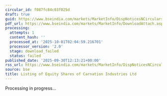 ```yaml
---
circular_id: f087fc84c03f025d
draft: true
guid: https://www.bseindia.com/markets/MarketInfo/DispNoticesNCirculars.aspx?Noticeid={92C8972E-AC23-44A3-B97A-299B5608FD75}&noticeno=20250930-33&dt=09/30/2025&icount=33&totcount=114&flag=0
pdf_url: https://www.bseindia.com/markets/MarketInfo/DownloadAttach.aspx?id=20250930-33&attachedId=
processing:
  attempts: 1
  content_hash: ''
  processed_at: '2025-10-01T02:04:59.216701'
  processor_version: '2.0'
  stage: download_failed
  status: failed
published_date: '2025-09-30T12:13:21+00:00'
rss_url: https://www.bseindia.com/markets/MarketInfo/DispNoticesNCirculars.aspx?Noticeid={92C8972E-AC23-44A3-B97A-299B5608FD75}&noticeno=20250930-33&dt=09/30/2025&icount=33&totcount=114&flag=0
source: bse
title: Listing of Equity Shares of Carnation Industries Ltd
---
```


Processing in progress...
